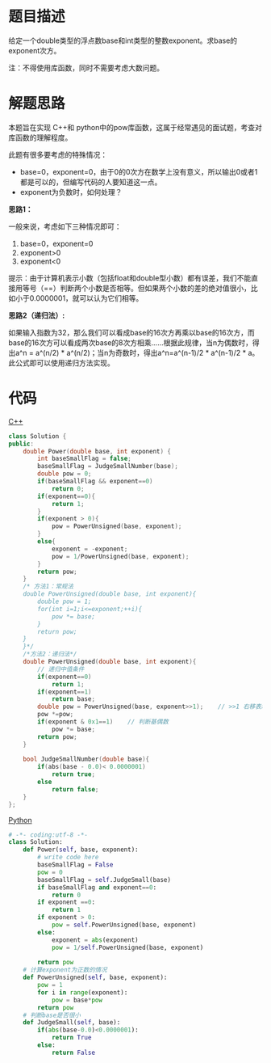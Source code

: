 # 题目描述

给定一个double类型的浮点数base和int类型的整数exponent。求base的exponent次方。

注：不得使用库函数，同时不需要考虑大数问题。

# 解题思路

本题旨在实现 C++和 python中的pow库函数，这属于经常遇见的面试题，考查对库函数的理解程度。

此题有很多要考虑的特殊情况：

- base=0，exponent=0，由于0的0次方在数学上没有意义，所以输出0或者1都是可以的，但编写代码的人要知道这一点。
- exponent为负数时，如何处理？

**思路1：**

一般来说，考虑如下三种情况即可：

1. base=0，exponent=0
2. exponent>0
3. exponent<0

提示：由于计算机表示小数（包括float和double型小数）都有误差，我们不能直接用等号（==）判断两个小数是否相等。但如果两个小数的差的绝对值很小，比如小于0.0000001，就可以认为它们相等。

**思路2（递归法）:**

如果输入指数为32，那么我们可以看成base的16次方再乘以base的16次方，而base的16次方可以看成两次base的8次方相乘......根据此规律，当n为偶数时，得出a^n = a^(n/2) * a^(n/2)；当n为奇数时，得出a^n=a^(n-1)/2 * a^(n-1)/2 * a。此公式即可以使用递归方法实现。

# 代码

[C++](Power.cpp)

```c++
class Solution {
public:
    double Power(double base, int exponent) {
        int baseSmallFlag = false;
        baseSmallFlag = JudgeSmallNumber(base);
        double pow = 0;
        if(baseSmallFlag && exponent==0)
            return 0;
        if(exponent==0){
            return 1;
        }
        if(exponent > 0){
            pow = PowerUnsigned(base, exponent);
        }
        else{
            exponent = -exponent;
            pow = 1/PowerUnsigned(base, exponent);
        }
        return pow;
    }
    /* 方法1：常规法
    double PowerUnsigned(double base, int exponent){
        double pow = 1;
        for(int i=1;i<=exponent;++i){
            pow *= base;
        }
        return pow;
    }
    }*/
    /*方法2：递归法*/
    double PowerUnsigned(double base, int exponent){
        // 递归中值条件
        if(exponent==0)
            return 1;
        if(exponent==1)
            return base;
        double pow = PowerUnsigned(base, exponent>>1);    // >>1 右移表示除以2
        pow *=pow;
        if(exponent & 0x1==1)    // 判断基偶数
            pow *= base;
        return pow;
    }
  
    bool JudgeSmallNumber(double base){
        if(abs(base - 0.0)< 0.0000001)
            return true;
        else
            return false;
    }
};
```

[Python](Power.py)

```python
# -*- coding:utf-8 -*-
class Solution:
    def Power(self, base, exponent):
        # write code here
        baseSmallFlag = False
        pow = 0
        baseSmallFlag = self.JudgeSmall(base)
        if baseSmallFlag and exponent==0:
            return 0
        if exponent ==0:
            return 1
        if exponent > 0:
            pow = self.PowerUnsigned(base, exponent)
        else:
            exponent = abs(exponent)
            pow = 1/self.PowerUnsigned(base, exponent)
            
        return pow
    # 计算exponent为正数的情况
    def PowerUnsigned(self, base, exponent):
        pow = 1
        for i in range(exponent):
            pow = base*pow
        return pow
    # 判断base是否很小
    def JudgeSmall(self, base):
        if(abs(base-0.0)<0.0000001):
            return True
        else:
            return False
```
